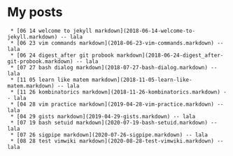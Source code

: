 # My posts
     * [06 14 welcome to jekyll markdown](2018-06-14-welcome-to-jekyll.markdown) -- lala
     * [06 23 vim commands markdown](2018-06-23-vim-commands.markdown) -- lala
     * [06 24 digest_after git probook markdown](2018-06-24-digest_after-git-probook.markdown) -- lala
     * [07 27 bash dialog markdown](2018-07-27-bash-dialog.markdown) -- lala
     * [11 05 learn like matem markdown](2018-11-05-learn-like-matem.markdown) -- lala
     * [11 26 kombinatorics markdown](2018-11-26-kombinatorics.markdown) -- lala
     * [04 28 vim practice markdown](2019-04-28-vim-practice.markdown) -- lala
     * [04 29 gists markdown](2019-04-29-gists.markdown) -- lala
     * [07 19 bash setuid markdown](2020-07-19-bash-setuid.markdown) -- lala
     * [07 26 sigpipe markdown](2020-07-26-sigpipe.markdown) -- lala
     * [08 28 test vimwiki markdown](2020-08-28-test-vimwiki.markdown) -- lala

